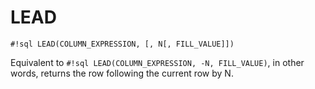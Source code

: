 # LEAD
`#!sql LEAD(COLUMN_EXPRESSION, [, N[, FILL_VALUE]])`

Equivalent to  `#!sql LEAD(COLUMN_EXPRESSION, -N, FILL_VALUE)`,
in other words, returns the row following the current row by N.



